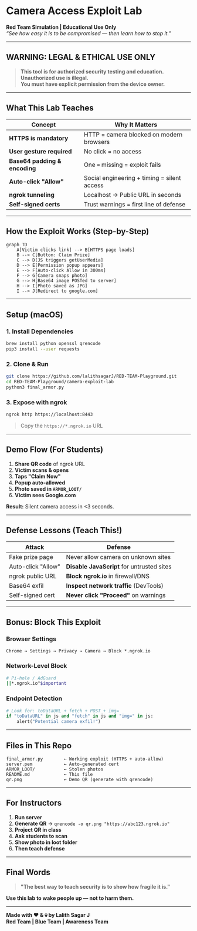 # Camera Access Exploit Lab  
**Red Team Simulation | Educational Use Only**  
*“See how easy it is to be compromised — then learn how to stop it.”*  

---

## **WARNING: LEGAL & ETHICAL USE ONLY**

> **This tool is for authorized security testing and education.**  
> **Unauthorized use is illegal.**  
> **You must have explicit permission from the device owner.**  

---

## **What This Lab Teaches**

| **Concept** | **Why It Matters** |
|------------|-------------------|
| **HTTPS is mandatory** | HTTP = camera blocked on modern browsers |
| **User gesture required** | No click = no access |
| **Base64 padding & encoding** | One `=` missing = exploit fails |
| **Auto-click "Allow"** | Social engineering + timing = silent access |
| **ngrok tunneling** | Localhost → Public URL in seconds |
| **Self-signed certs** | Trust warnings = first line of defense |
---

## **How the Exploit Works (Step-by-Step)**

```mermaid
graph TD
    A[Victim clicks link] --> B[HTTPS page loads]
    B --> C[Button: Claim Prize]
    C --> D[JS triggers getUserMedia]
    D --> E[Permission popup appears]
    E --> F[Auto-click Allow in 300ms]
    F --> G[Camera snaps photo]
    G --> H[Base64 image POSTed to server]
    H --> I[Photo saved as JPG]
    I --> J[Redirect to google.com]
```

---

## **Setup (macOS)**

### 1. **Install Dependencies**
```bash
brew install python openssl qrencode
pip3 install --user requests
```

### 2. **Clone & Run**
```bash
git clone https://github.com/lalithsagarJ/RED-TEAM-Playground.git
cd RED-TEAM-Playground/camera-exploit-lab
python3 final_armor.py
```

### 3. **Expose with ngrok**
```bash
ngrok http https://localhost:8443
```
> Copy the `https://*.ngrok.io` URL

---

## **Demo Flow (For Students)**

1. **Share QR code** of ngrok URL  
2. **Victim scans & opens**  
3. **Taps "Claim Now"**  
4. **Popup auto-allowed**  
5. **Photo saved in `ARMOR_LOOT/`**  
6. **Victim sees Google.com**  

**Result:** Silent camera access in <3 seconds.

---

## **Defense Lessons (Teach This!)**

| **Attack** | **Defense** |
|----------|-----------|
| Fake prize page | Never allow camera on unknown sites |
| Auto-click "Allow" | **Disable JavaScript** for untrusted sites |
| ngrok public URL | **Block ngrok.io** in firewall/DNS |
| Base64 exfil | **Inspect network traffic** (DevTools) |
| Self-signed cert | **Never click "Proceed"** on warnings |

---

## **Bonus: Block This Exploit**

### **Browser Settings**
```text
Chrome → Settings → Privacy → Camera → Block *.ngrok.io
```

### **Network-Level Block**
```bash
# Pi-hole / AdGuard
||*.ngrok.io^$important
```

### **Endpoint Detection**
```python
# Look for: toDataURL + fetch + POST + img=
if "toDataURL" in js and "fetch" in js and "img=" in js:
    alert("Potential camera exfil!")
```

---

## **Files in This Repo**

```
final_armor.py        ← Working exploit (HTTPS + auto-allow)
server.pem            ← Auto-generated cert
ARMOR_LOOT/           ← Stolen photos
README.md             ← This file
qr.png                ← Demo QR (generate with qrencode)
```

---

## **For Instructors**

1. **Run server**  
2. **Generate QR** → `qrencode -o qr.png "https://abc123.ngrok.io"`  
3. **Project QR in class**  
4. **Ask students to scan**  
5. **Show photo in loot folder**  
6. **Then teach defense**

---

## **Final Words**

> **"The best way to teach security is to show how fragile it is."**  

**Use this lab to wake people up — not to harm them.**

---

**Made with ❤️ & 💀 by Lalith Sagar J**  
**Red Team | Blue Team | Awareness Team**

